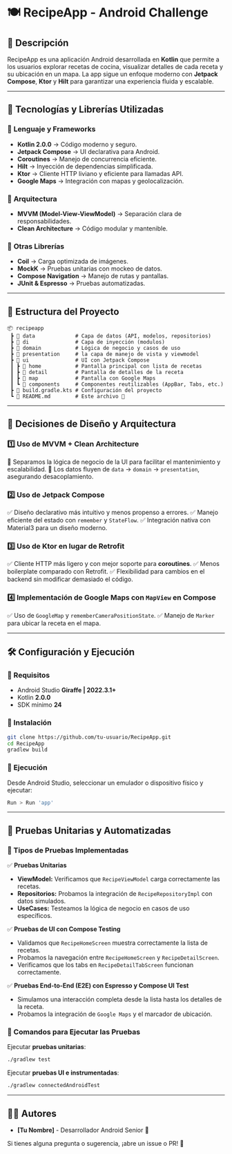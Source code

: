 # 🍽️ RecipeApp - Android Challenge

## 📌 Descripción
RecipeApp es una aplicación Android desarrollada en **Kotlin** que permite a los usuarios explorar recetas de cocina, visualizar detalles de cada receta y su ubicación en un mapa. La app sigue un enfoque moderno con **Jetpack Compose**, **Ktor** y **Hilt** para garantizar una experiencia fluida y escalable.

---

## 🚀 Tecnologías y Librerías Utilizadas

### 🔹 **Lenguaje y Frameworks**
- **Kotlin 2.0.0** → Código moderno y seguro.
- **Jetpack Compose** → UI declarativa para Android.
- **Coroutines** → Manejo de concurrencia eficiente.
- **Hilt** → Inyección de dependencias simplificada.
- **Ktor** → Cliente HTTP liviano y eficiente para llamadas API.
- **Google Maps** → Integración con mapas y geolocalización.

### 🔹 **Arquitectura**
- **MVVM (Model-View-ViewModel)** → Separación clara de responsabilidades.
- **Clean Architecture** → Código modular y mantenible.

### 🔹 **Otras Librerías**
- **Coil** → Carga optimizada de imágenes.
- **MockK** → Pruebas unitarias con mockeo de datos.
- **Compose Navigation** → Manejo de rutas y pantallas.
- **JUnit & Espresso** → Pruebas automatizadas.

---

## 📂 Estructura del Proyecto

```
📦 recipeapp
 ┣ 📂 data             # Capa de datos (API, modelos, repositorios)
 ┣ 📂 di               # Capa de inyección (modulos)
 ┣ 📂 domain           # Lógica de negocio y casos de uso
 ┣ 📂 presentation     # la capa de manejo de vista y viewmodel
 ┣ 📂 ui               # UI con Jetpack Compose
 ┃ ┣ 📂 home           # Pantalla principal con lista de recetas
 ┃ ┣ 📂 detail         # Pantalla de detalles de la receta
 ┃ ┣ 📂 map            # Pantalla con Google Maps
 ┃ ┗ 📂 components     # Componentes reutilizables (AppBar, Tabs, etc.)
 ┣ 📜 build.gradle.kts # Configuración del proyecto
 ┗ 📜 README.md        # Este archivo 📄
```

---

## 🎨 **Decisiones de Diseño y Arquitectura**

### **1️⃣ Uso de MVVM + Clean Architecture**
🔹 Separamos la lógica de negocio de la UI para facilitar el mantenimiento y escalabilidad.
🔹 Los datos fluyen de `data` → `domain` → `presentation`, asegurando desacoplamiento.

### **2️⃣ Uso de Jetpack Compose**
✅ Diseño declarativo más intuitivo y menos propenso a errores.
✅ Manejo eficiente del estado con `remember` y `StateFlow`.
✅ Integración nativa con Material3 para un diseño moderno.

### **3️⃣ Uso de Ktor en lugar de Retrofit**
✅ Cliente HTTP más ligero y con mejor soporte para **coroutines**.
✅ Menos boilerplate comparado con Retrofit.
✅ Flexibilidad para cambios en el backend sin modificar demasiado el código.

### **4️⃣ Implementación de Google Maps con `MapView` en Compose**
✅ Uso de `GoogleMap` y `rememberCameraPositionState`.
✅ Manejo de `Marker` para ubicar la receta en el mapa.

---

## 🛠️ **Configuración y Ejecución**

### **📌 Requisitos**
- Android Studio **Giraffe | 2022.3.1+**
- Kotlin **2.0.0**
- SDK mínimo **24**

### **📌 Instalación**
```bash
git clone https://github.com/tu-usuario/RecipeApp.git
cd RecipeApp
gradlew build
```

### **📌 Ejecución**
Desde Android Studio, seleccionar un emulador o dispositivo físico y ejecutar:
```bash
Run > Run 'app'
```

---

## 🧪 **Pruebas Unitarias y Automatizadas**

### **📌 Tipos de Pruebas Implementadas**

✅ **Pruebas Unitarias**
- **ViewModel:** Verificamos que `RecipeViewModel` carga correctamente las recetas.
- **Repositorios:** Probamos la integración de `RecipeRepositoryImpl` con datos simulados.
- **UseCases:** Testeamos la lógica de negocio en casos de uso específicos.

✅ **Pruebas de UI con Compose Testing**
- Validamos que `RecipeHomeScreen` muestra correctamente la lista de recetas.
- Probamos la navegación entre `RecipeHomeScreen` y `RecipeDetailScreen`.
- Verificamos que los tabs en `RecipeDetailTabScreen` funcionan correctamente.

✅ **Pruebas End-to-End (E2E) con Espresso y Compose UI Test**
- Simulamos una interacción completa desde la lista hasta los detalles de la receta.
- Probamos la integración de `Google Maps` y el marcador de ubicación.

### **📌 Comandos para Ejecutar las Pruebas**

Ejecutar **pruebas unitarias**:
```bash
./gradlew test
```

Ejecutar **pruebas UI e instrumentadas**:
```bash
./gradlew connectedAndroidTest
```

---

## 👨‍💻 **Autores**
- **[Tu Nombre]** - Desarrollador Android Senior 📱

Si tienes alguna pregunta o sugerencia, ¡abre un issue o PR! 🚀

